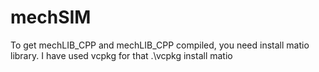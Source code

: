 # mechSIM
To get mechLIB_CPP and mechLIB_CPP compiled, you need install matio library. I have used vcpkg for that  .\vcpkg install matio